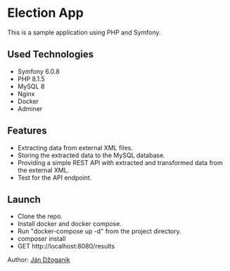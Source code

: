 # Election App
This is a sample application using PHP and Symfony.

## Used Technologies
- Symfony 6.0.8
- PHP 8.1.5
- MySQL 8
- Nginx
- Docker
- Adminer

## Features
- Extracting data from external XML files.
- Storing the extracted data to the MySQL database.
- Providing a simple REST API with extracted and transformed data from the external XML.
- Test for the API endpoint.

## Launch
- Clone the repo.
- Install docker and docker compose.
- Run "docker-compose up -d" from the project directory.
- composer install
- GET http://localhost:8080/results

Author:
[Ján Džoganík](https://github.com/dzoganik)

